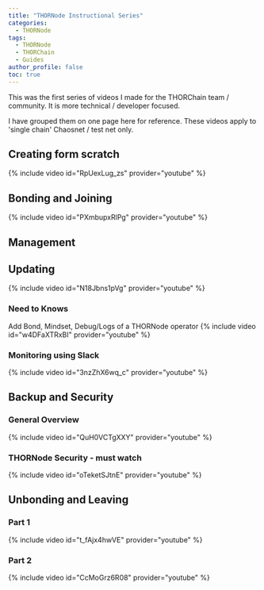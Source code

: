 ```yaml
---
title: "THORNode Instructional Series"
categories:
  - THORNode
tags:
  - THORNode
  - THORChain
  - Guides
author_profile: false
toc: true
---
```


This was the first series of videos I made for the THORChain team / community. It is more technical / developer focused. 

I have grouped them on one page here for reference. These videos apply to 'single chain' Chaosnet / test net only. 

## Creating form scratch
{% include video id="RpUexLug_zs" provider="youtube" %}
## Bonding and Joining
{% include video id="PXmbupxRlPg" provider="youtube" %}

## Management
## Updating 
{% include video id="N18Jbns1pVg" provider="youtube" %}
### Need to Knows
Add Bond, Mindset, Debug/Logs of a THORNode operator
{% include video id="w4DFaXTRxBI" provider="youtube" %}
### Monitoring using Slack
{% include video id="3nzZhX6wq_c" provider="youtube" %}

## Backup and Security
### General Overview
{% include video id="QuH0VCTgXXY" provider="youtube" %}
### THORNode Security - must watch
{% include video id="oTeketSJtnE" provider="youtube" %}

## Unbonding and Leaving
### Part 1
{% include video id="t_fAjx4hwVE" provider="youtube" %}
### Part 2
{% include video id="CcMoGrz6R08" provider="youtube" %}
